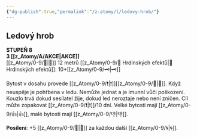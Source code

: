 ```yaml
---
{"dg-publish":true,"permalink":"/z-atomy/l/ledovy-hrob/"}
---
```


## Ledový hrob  
**STUPEŇ 8**  
**3 [[z_Atomy/A/AKCE\|AKCE]]**  
[[z_Atomy/0-9/🫱\|🫱]] 12 metrů
[[z_Atomy/0-9/📶 Hrdinských efektů\|📶 Hrdinských efektů]]: 10+[[z_Atomy/0-9/🗝\|🗝]]

Bytost v dosahu provede [[z_Atomy/0-9/❗\|❗]][[z_Atomy/0-9/💪\|💪]]. Když neuspěje je pohřbena v ledu.
Nemůže jednat a je imunní vůči poškození. Kouzlo trvá dokud sesílatel žije, dokud led neroztaje nebo není zničen.
Cíl může zopakovat [[z_Atomy/0-9/❗\|❗]]/10 dní. Velké bytosti mají [[z_Atomy/0-9/👍\|👍]], malé bytosti mají [[z_Atomy/0-9/👎\|👎]].

**Posílení**: +5 [[z_Atomy/0-9/📶\|📶]] za každou další [[z_Atomy/0-9/🌀\|🌀]].